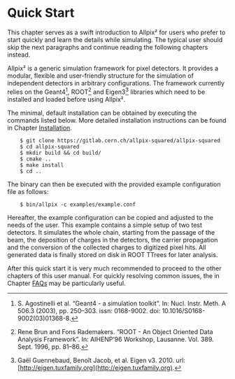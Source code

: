 Quick Start
===========

This chapter serves as a swift introduction to Allpix² for users who
prefer to start quickly and learn the details while simulating. The
typical user should skip the next paragraphs and continue reading the
following chapters instead.

Allpix² is a generic simulation framework for pixel detectors. It
provides a modular, flexible and user-friendly structure for the
simulation of independent detectors in arbitrary configurations. The
framework currently relies on the Geant4[^1], ROOT[^2] and
Eigen3[^8] libraries which need to be installed and loaded before
using Allpix².

The minimal, default installation can be obtained by executing the
commands listed below. More detailed installation instructions can be
found in Chapter [Installation](installation.md).
```
    $ git clone https://gitlab.cern.ch/allpix-squared/allpix-squared
    $ cd allpix-squared
    $ mkdir build && cd build/
    $ cmake ..
    $ make install
    $ cd ..
```
The binary can then be executed with the provided example configuration
file as follows:
```
    $ bin/allpix -c examples/example.conf
```
Hereafter, the example configuration can be copied and adjusted to the
needs of the user. This example contains a simple setup of two test
detectors. It simulates the whole chain, starting from the passage of
the beam, the deposition of charges in the detectors, the carrier
propagation and the conversion of the collected charges to digitized
pixel hits. All generated data is finally stored on disk in ROOT TTrees
for later analysis.

After this quick start it is very much recommended to proceed to the
other chapters of this user manual. For quickly resolving common issues,
the in Chapter [FAQs](faq.md) may be particularly useful.

[^1]:S. Agostinelli et al. “Geant4 - a simulation toolkit”. In: Nucl. Instr. Meth. A 506.3 (2003), pp. 250–303. issn: 0168-9002. doi: 10.1016/S0168-9002(03)01368-8.
[^2]:Rene Brun and Fons Rademakers. “ROOT - An Object Oriented Data Analysis Framework”. In: AIHENP’96 Workshop, Lausanne. Vol. 389. Sept. 1996, pp. 81–86.
[^8]:Gaël Guennebaud, Benoît Jacob, et al. Eigen v3. 2010. url: [http://eigen.tuxfamily.org](http://eigen.tuxfamily.org).
